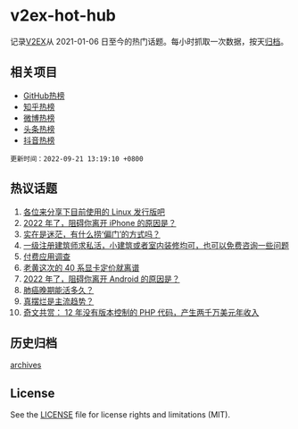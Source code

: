 # v2ex-hot-hub

 记录[V2EX](https://www.v2ex.com/)从 2021-01-06 日至今的热门话题。每小时抓取一次数据，按天[归档](archives)。
 
 ## 相关项目

- [GitHub热榜](https://github.com/snaildev/github-hot-hub)
- [知乎热榜](https://github.com/snaildev/zhihu-hot-hub)
- [微博热榜](https://github.com/snaildev/weibo-hot-hub)
- [头条热榜](https://github.com/snaildev/toutiao-hot-hub)
- [抖音热榜](https://github.com/snaildev/douyin-hot-hub)


 `更新时间：2022-09-21 13:19:10 +0800`

## 热议话题

1. [各位来分享下目前使用的 Linux 发行版吧](https://www.v2ex.com/t/881571)
1. [2022 年了，阻碍你离开 iPhone 的原因是？](https://www.v2ex.com/t/881633)
1. [实在是迷茫，有什么捞‘偏门’的方式吗？](https://www.v2ex.com/t/881576)
1. [一级注册建筑师求私活，小建筑或者室内装修均可，也可以免费咨询一些问题](https://www.v2ex.com/t/881735)
1. [付费应用调查](https://www.v2ex.com/t/881557)
1. [老黄这次的 40 系显卡定价就离谱](https://www.v2ex.com/t/881739)
1. [2022 年了，阻碍你离开 Android 的原因是？](https://www.v2ex.com/t/881790)
1. [肺癌晚期能活多久？](https://www.v2ex.com/t/881757)
1. [真摆烂是主流趋势？](https://www.v2ex.com/t/881792)
1. [奇文共赏： 12 年没有版本控制的 PHP 代码，产生两千万美元年收入](https://www.v2ex.com/t/881625)

## 历史归档

[archives](archives)

## License

See the [LICENSE](LICENSE) file for license rights and limitations (MIT).
